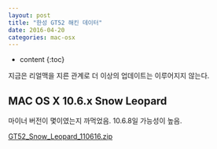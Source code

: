 ```yaml
---
layout: post
title: "한성 GT52 해킨 데이터"
date: 2016-04-20
categories: mac-osx
---
```


* content
{:toc}

지금은 리얼맥을 지른 관계로 더 이상의 업데이트는 이루어지지 않는다.

## MAC OS X 10.6.x Snow Leopard

마이너 버전이 몇이였는지 까먹었음. 10.6.8일 가능성이 높음.

[GT52_Snow_Leopard_110616.zip](https://drive.google.com/file/d/0Bys7RYxjNxibaWRESXo1YUo0cmc/view?usp=sharing)
